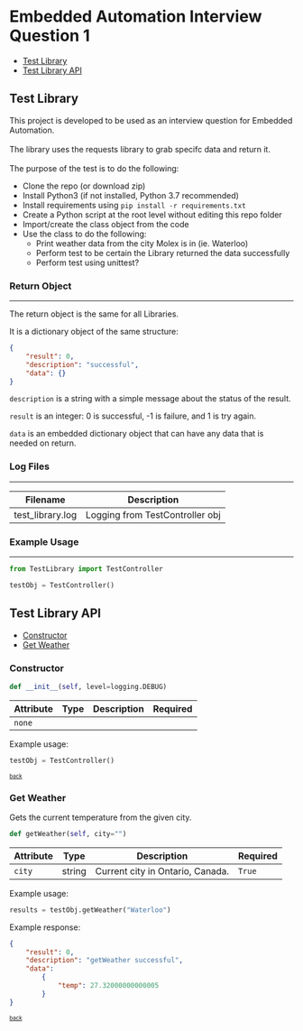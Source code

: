 # Embedded Automation Interview Question 1

* [Test Library](#test-library)
* [Test Library API](#test-library-api)

<a name="test-library"></a>

## Test Library

This project is developed to be used as an interview question for Embedded Automation.<br/><br/>
The library uses the requests library to grab specifc data and return it.<br/><br/>
The purpose of the test is to do the following:

* Clone the repo (or download zip)
* Install Python3 (if not installed, Python 3.7 recommended)
* Install requirements using `pip install -r requirements.txt`
* Create a Python script at the root level without editing this repo folder
* Import/create the class object from the code
* Use the class to do the following:
    * Print weather data from the city Molex is in (ie. Waterloo)
    * Perform test to be certain the Library returned the data successfully
    * Perform test using unittest?

### Return Object

---

The return object is the same for all Libraries. 

It is a dictionary object of the same structure:

```json
{
    "result": 0,
    "description": "successful",
    "data": {}
}
```

`description` is a string with a simple message about the status of the result.

`result` is an integer: 0 is successful, -1 is failure, and 1 is try again.

`data` is an embedded dictionary object that can have any data that is needed on return.


### Log Files

---

| Filename | Description | 
| --- | --- |
| test_library.log | Logging from TestController obj |

### Example Usage

---

```python
from TestLibrary import TestController

testObj = TestController()
```

<a name="test-library-api"></a>

## Test Library API

* [Constructor](#constructor)
* [Get Weather](#get-weather)

<a name="constructor"></a>

### Constructor

```python
def __init__(self, level=logging.DEBUG)
```

| Attribute | Type | Description | Required |
| --- | --- | --- | --- |
| `none` |  |  |  |

Example usage:

```python
testObj = TestController()
```

<sub><sup>[back](#test-library-api)</sup></sub>

<a name="get-weather"></a>

### Get Weather

Gets the current temperature from the given city.

```python
def getWeather(self, city="")
```
| Attribute | Type | Description | Required |
| --- | --- | --- | --- |
| `city` | string | Current city in Ontario, Canada. | `True` |

Example usage:

```python
results = testObj.getWeather("Waterloo")
```

Example response:

```json
{
	"result": 0, 
	"description": "getWeather successful", 
	"data": 
		{
			"temp": 27.32000000000005
		}
}
```

<sub><sup>[back](#test-library-api)</sup></sub>
